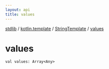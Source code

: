 ```yaml
---
layout: api
title: values
---
```

[stdlib](../../index.html) / [kotlin.template](../index.html) / [StringTemplate](index.html) / [values](values.html)

# values

```
val values: Array<Any>
```
